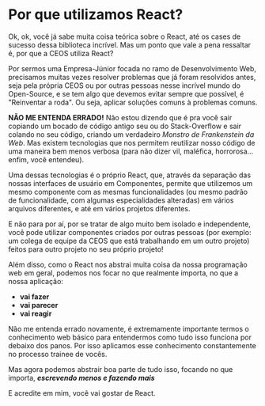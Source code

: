 # Por que utilizamos React?

Ok, ok, você já sabe muita coisa teórica sobre o React, até os cases de sucesso dessa biblioteca incrível. Mas um ponto que vale a pena ressaltar é, por que a CEOS utiliza React?

Por sermos uma Empresa-Júnior focada no ramo de Desenvolvimento Web, precisamos muitas vezes resolver problemas que já foram resolvidos antes, seja pela própria CEOS ou por outras pessoas nesse incrível mundo do Open-Source, e se tem algo que devemos evitar sempre que possível, é "Reinventar a roda". Ou seja, aplicar soluções comuns à problemas comuns.

**NÃO ME ENTENDA ERRADO!** Não estou dizendo que é pra você sair copiando um bocado de código antigo seu ou do Stack-Overflow e sair colando no seu código, criando um verdadeiro *Monstro de Frankenstein da Web*. Mas existem tecnologias que nos permitem reutilizar nosso código de uma maneira bem menos verbosa (para não dizer vil, maléfica, horrorosa... enfim, você entendeu).

Uma dessas tecnologias é o próprio React, que, através da separação das nossas interfaces de usuário em Componentes, permite que utilizemos um mesmo componente com as mesmas funcionalidades (ou mesmo padrão de funcionalidade, com algumas especialidades alteradas) em vários arquivos diferentes, e até em vários projetos diferentes.

E não para por aí, por se tratar de algo muito bem isolado e independente, você pode utilizar componentes criados por outras pessoas (por exemplo: um colega de equipe da CEOS que está trabalhando em um outro projeto) feitos para outro projeto no seu próprio projeto!

Além disso, como o React nos abstrai muita coisa da nossa programação web em geral, podemos nos focar no que realmente importa, no que a nossa aplicação:
* **vai fazer**
* **vai parecer**
* **vai reagir**

Não me entenda errado novamente, é extremamente importante termos o conhecimento web básico para entendermos como tudo isso funciona por debaixo dos panos. Por isso aplicamos esse conhecimento constantemente no processo trainee de vocês.

Mas agora podemos abstrair boa parte de tudo isso, focando no que importa, ***escrevendo menos e fazendo mais***

E acredite em mim, você vai gostar de React.

